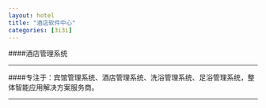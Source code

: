 ```yaml
---
layout: hotel
title: "酒店软件中心"
categories: [3i3i]
---
```

####酒店管理系统
<hr/>
####专注于：宾馆管理系统、酒店管理系统、洗浴管理系统、足浴管理系统，整体智能应用解决方案服务商。
<hr/>


